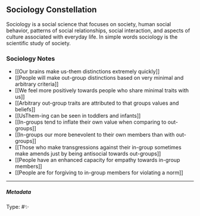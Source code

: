 ## Sociology Constellation # 

Sociology is a social science that focuses on society, human social behavior, patterns of social relationships, social interaction, and aspects of culture associated with everyday life. In simple words sociology is the scientific study of society.

### Sociology Notes

- [[Our brains make us-them distinctions extremely quickly]]
- [[People will make out-group distinctions based on very minimal and arbitrary criteria]]
- [[We feel more positively towards people who share minimal traits with us]]
- [[Arbitrary out-group traits are attributed to that groups values and beliefs]]
- [[UsThem-ing can be seen in toddlers and infants]]
- [[In-groups tend to inflate their own value when comparing to out-groups]]
- [[In-groups our more benevolent to their own members than with out-groups]]
- [[Those who make transgressions against their in-group sometimes make amends just by being antisocial towards out-groups]]
- [[People have an enhanced capacity for empathy towards in-group members]]
- [[People are for forgiving to in-group members for violating a norm]]

___

##### Metadata

Type: #✨ 